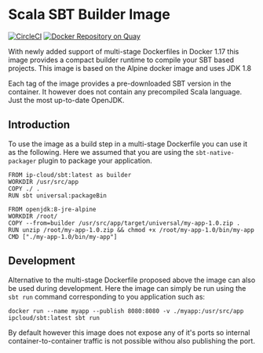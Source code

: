# Scala SBT Builder Image

[![CircleCI](https://circleci.com/gh/ip-cloud/docker-sbt/tree/master.svg?style=svg)](https://circleci.com/gh/ip-cloud/docker-sbt/tree/master)
[![Docker Repository on Quay](https://quay.io/repository/ip-cloud/sbt/status "Docker Repository on Quay")](https://quay.io/repository/ip-cloud/sbt)

With newly added support of multi-stage Dockerfiles in Docker 1.17 this image provides a compact builder runtime to compile your SBT based projects. This image is based on the Alpine docker image and uses JDK 1.8

Each tag of the image provides a pre-downloaded SBT version in the container. It however does not contain any precompiled Scala language. Just the most up-to-date OpenJDK.

## Introduction

To use the image as a build step in a multi-stage Dockerfile you can use it as the following. Here we assumed that you are using the `sbt-native-packager` plugin to package your application.

```
FROM ip-cloud/sbt:latest as builder
WORKDIR /usr/src/app
COPY ./ .
RUN sbt universal:packageBin

FROM openjdk:8-jre-alpine
WORKDIR /root/
COPY --from=builder /usr/src/app/target/universal/my-app-1.0.zip .
RUN unzip /root/my-app-1.0.zip && chmod +x /root/my-app-1.0/bin/my-app
CMD ["./my-app-1.0/bin/my-app"] 
```

## Development

Alternative to the multi-stage Dockerfile proposed above the image can also be used during development.
Here the image can simply be run using the `sbt run` command corresponding to you application such as:

```
docker run --name myapp --publish 8080:8080 -v ./myapp:/usr/src/app ipcloud/sbt:latest sbt run
```

By default however this image does not expose any of it's ports so internal container-to-container traffic is not possible withou also publishing the port.